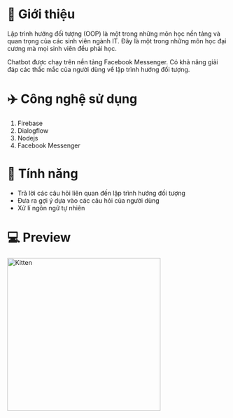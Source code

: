 # :memo: Giới thiệu
Lập trình hướng đối tượng (OOP) là một trong những môn học nền tảng và quan trọng của các sinh viên ngành IT. Đây là một trong những môn học đại cương mà mọi sinh viên đều phải học.

Chatbot được chạy trên nền tảng Facebook Messenger. Có khả năng giải đáp các thắc mắc của người dùng về lập trình hướng đối tượng.

# :airplane: Công nghệ sử dụng

 1. Firebase
 2. Dialogflow
 3. Nodejs
 4. Facebook Messenger

# :star2: Tính năng 

 - Trả lời các câu hỏi liên quan đến lập trình hướng đối tượng
 - Đưa ra gợi ý dựa vào các câu hỏi của người dùng
 - Xử lí ngôn ngữ tự nhiên

# :computer: Preview

<img src="https://firebasestorage.googleapis.com/v0/b/test-dphgsx.appspot.com/o/screenshot-1.png?alt=media&token=16fda3f4-a4a2-4116-a018-02fd016abca6" alt="Kitten"
	 width="350" />

